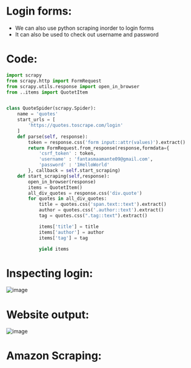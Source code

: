 # Login forms:
* We can also use python scraping inorder to login forms
* It can also be used to check out username and password
# Code:
```python
import scrapy
from scrapy.http import FormRequest
from scrapy.utils.response import open_in_browser
from ..items import QuotetItem


class QuoteSpider(scrapy.Spider):
    name = 'quotes'
    start_urls = [
        'https://quotes.toscrape.com/login'
    ]
    def parse(self, response):
        token = response.css('form input::attr(values)').extract()
        return FormRequest.from_response(response,formdata={
            'csrf_token' : token,
            'username' : 'fantasmaamante09@gmail.com',
            'password' : '1HelloWorld'
        }, callback = self.start_scraping)
    def start_scraping(self,response):
        open_in_browser(response)
        items = QuotetItem()
        all_div_quotes = response.css('div.quote')
        for quotes in all_div_quotes:
            title = quotes.css('span.text::text').extract()
            author = quotes.css('.author::text').extract()
            tag = quotes.css(".tag::text").extract()

            items['title'] = title
            items['author'] = author
            items['tag'] = tag

            yield items

```
# Inspecting login:
![image](https://user-images.githubusercontent.com/112848881/191961577-ac7c6dbd-db40-4c7e-b77a-bf90fd07e206.png)

# Website output:
![image](https://user-images.githubusercontent.com/112848881/191961885-d6ccfbf7-b4bd-4f69-b720-141465ef1152.png)

# Amazon Scraping:
